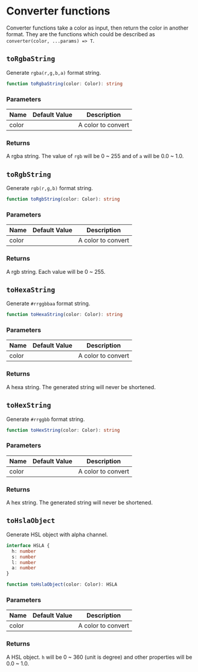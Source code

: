 # Converter functions

Converter functions take a color as input, then return the color in another format. They are the functions which could be described as `converter(color, ...params) => T`.

## `toRgbaString`

Generate `rgba(r,g,b,a)` format string.

```ts
function toRgbaString(color: Color): string
```

### Parameters

| Name  | Default Value | Description        |
| ----- | ------------- | ------------------ |
| color |               | A color to convert |

### Returns

A rgba string. The value of `rgb` will be 0 ~ 255 and of `a` will be 0.0 ~ 1.0.

## `toRgbString`

Generate `rgb(r,g,b)` format string.

```ts
function toRgbString(color: Color): string
```

### Parameters

| Name  | Default Value | Description        |
| ----- | ------------- | ------------------ |
| color |               | A color to convert |

### Returns

A rgb string. Each value will be 0 ~ 255.

## `toHexaString`

Generate `#rrggbbaa` format string.

```ts
function toHexaString(color: Color): string
```

### Parameters

| Name  | Default Value | Description        |
| ----- | ------------- | ------------------ |
| color |               | A color to convert |

### Returns

A hexa string. The generated string will never be shortened.

## `toHexString`

Generate `#rrggbb` format string.

```ts
function toHexString(color: Color): string
```

### Parameters

| Name  | Default Value | Description        |
| ----- | ------------- | ------------------ |
| color |               | A color to convert |

### Returns

A hex string. The generated string will never be shortened.

## `toHslaObject`

Generate HSL object with alpha channel.

```ts
interface HSLA {
  h: number
  s: number
  l: number
  a: number
}

function toHslaObject(color: Color): HSLA
```

### Parameters

| Name  | Default Value | Description        |
| ----- | ------------- | ------------------ |
| color |               | A color to convert |

### Returns

A HSL object. `h` will be 0 ~ 360 (unit is degree) and other properties will be 0.0 ~ 1.0.
